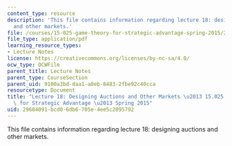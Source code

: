 ```yaml
---
content_type: resource
description: 'This file contains information regarding lecture 18: designing auctions
  and other markets.'
file: /courses/15-025-game-theory-for-strategic-advantage-spring-2015/29684091bcd06db6705e4ee5c2095792_MIT15_025S15_Lec_18.pdf
file_type: application/pdf
learning_resource_types:
- Lecture Notes
license: https://creativecommons.org/licenses/by-nc-sa/4.0/
ocw_type: OCWFile
parent_title: Lecture Notes
parent_type: CourseSection
parent_uid: 9100a3bd-daa1-a0eb-8483-2fbe92c40cca
resourcetype: Document
title: "Lecture 18: Designing Auctions and Other Markets \u2013 15.025 Game Theory\
  \ for Strategic Advantage \u2013 Spring 2015"
uid: 29684091-bcd0-6db6-705e-4ee5c2095792
---
```

This file contains information regarding lecture 18: designing auctions and other markets.
